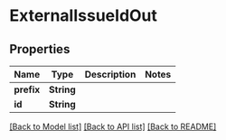 # ExternalIssueIdOut

## Properties

Name | Type | Description | Notes
------------ | ------------- | ------------- | -------------
**prefix** | **String** |  | 
**id** | **String** |  | 

[[Back to Model list]](../README.md#documentation-for-models) [[Back to API list]](../README.md#documentation-for-api-endpoints) [[Back to README]](../README.md)


